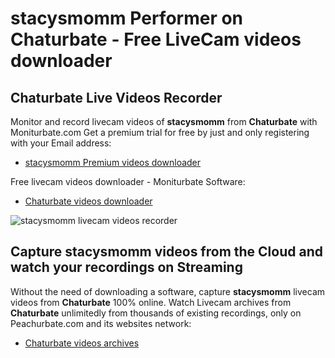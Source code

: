 # stacysmomm Performer on Chaturbate - Free LiveCam videos downloader

## Chaturbate Live Videos Recorder

Monitor and record livecam videos of **stacysmomm** from **Chaturbate** with Moniturbate.com
Get a premium trial for free by just and only registering with your Email address:
* [stacysmomm Premium videos downloader](https://moniturbate.com/request-demo-licence-key.html)

Free livecam videos downloader - Moniturbate Software:
* [Chaturbate videos downloader](https://moniturbate.com/moniturbate-download-software.html)

![stacysmomm livecam videos recorder](https://peachurnet.com/templates/moniturbate-software.png)


## Capture stacysmomm videos from the Cloud and watch your recordings on Streaming

Without the need of downloading a software, capture **stacysmomm** livecam videos from **Chaturbate** 100% online.
Watch Livecam archives from **Chaturbate** unlimitedly from thousands of existing recordings, only on Peachurbate.com and its websites network:
* [Chaturbate videos archives](https://peachurnet.com/)